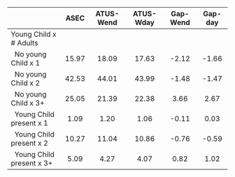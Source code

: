 
|                      |         ASEC |    ATUS-Wend |    ATUS-Wday |     Gap-Wend |      Gap-day |
| -------------------- | :----------: | :----------: | :----------: | :----------: | :----------: |
| Young Child x # Adults |              |              |              |              |              |
| &nbsp;&nbsp;No young Child x 1 |        15.97 |        18.09 |        17.63 |        -2.12 |        -1.66 |
| &nbsp;&nbsp;No young Child x 2 |        42.53 |        44.01 |        43.99 |        -1.48 |        -1.47 |
| &nbsp;&nbsp;No young Child x 3+ |        25.05 |        21.39 |        22.38 |         3.66 |         2.67 |
| &nbsp;&nbsp;Young Child present x 1 |         1.09 |         1.20 |         1.06 |        -0.11 |         0.03 |
| &nbsp;&nbsp;Young Child present x 2 |        10.27 |        11.04 |        10.86 |        -0.76 |        -0.59 |
| &nbsp;&nbsp;Young Child present x 3+ |         5.09 |         4.27 |         4.07 |         0.82 |         1.02 |

